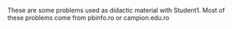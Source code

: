 These are some problems used as didactic material with Student1. Most of these problems come from pbinfo.ro or campion.edu.ro
